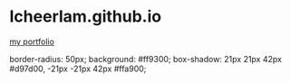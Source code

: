 # Icheerlam.github.io
 <a href="Spike's profolio.html" >my portfolio</a>
 <div></div>
border-radius: 50px;
background: #ff9300;
box-shadow:  21px 21px 42px #d97d00,
             -21px -21px 42px #ffa900;

            
